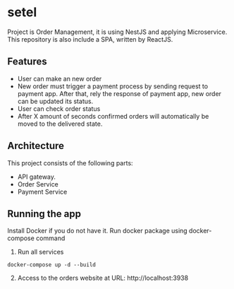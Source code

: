 # setel

Project is Order Management, it is using NestJS and applying Microservice. This repository is also include a SPA, written by ReactJS.

## Features

+ User can make an new order
+ New order must trigger a payment process by sending request to payment app. After that, rely the response of payment app, new order can be updated its status.
+ User can check order status
+ After X amount of seconds confirmed orders will automatically be moved to the delivered state.

## Architecture

This project consists of the following parts:
+ API gateway.
+ Order Service
+ Payment Service

## Running the app
Install Docker if you do not have it. Run docker package using docker-compose command

1. Run all services
```
docker-compose up -d --build 
```
2. Access to the orders website at URL: http://localhost:3938
